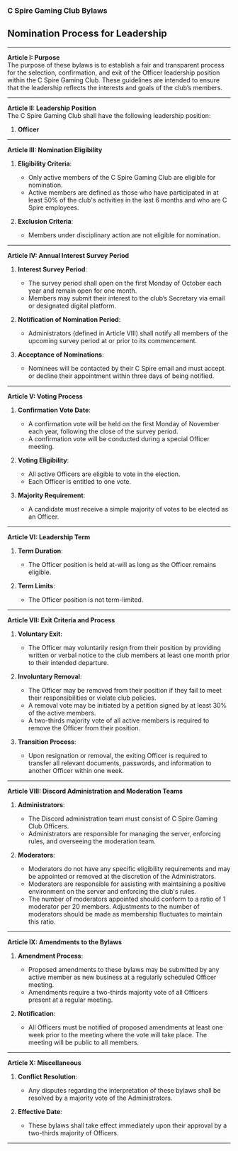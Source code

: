 ### C Spire Gaming Club Bylaws 

## Nomination Process for Leadership

---

**Article I: Purpose**  
The purpose of these bylaws is to establish a fair and transparent process for the selection, confirmation, and exit of the Officer leadership position within the C Spire Gaming Club. 
These guidelines are intended to ensure that the leadership reflects the interests and goals of the club’s members.

---

**Article II: Leadership Position**  
The C Spire Gaming Club shall have the following leadership position:
1. **Officer**

---

**Article III: Nomination Eligibility**

1. **Eligibility Criteria**:
   - Only active members of the C Spire Gaming Club are eligible for nomination.
   - Active members are defined as those who have participated in at least 50% of the club's activities in the last 6 months and who are C Spire employees.

2. **Exclusion Criteria**:
   - Members under disciplinary action are not eligible for nomination.

---

**Article IV: Annual Interest Survey Period**

1. **Interest Survey Period**:
   - The survey period shall open on the first Monday of October each year and remain open for one month.
   - Members may submit their interest to the club’s Secretary via email or designated digital platform.

2. **Notification of Nomination Period**:
   - Administrators (defined in Article VIII) shall notify all members of the upcoming survey period at or prior to its commencement.

3. **Acceptance of Nominations**:
   - Nominees will be contacted by their C Spire email and must accept or decline their appointment within three days of being notified.

---

**Article V: Voting Process**

1. **Confirmation Vote Date**:
   - A confirmation vote will be held on the first Monday of November each year, following the close of the survey period.
   - A confirmation vote will be conducted during a special Officer meeting.

2. **Voting Eligibility**:
   - All active Officers are eligible to vote in the election.
   - Each Officer is entitled to one vote.

3. **Majority Requirement**:
   - A candidate must receive a simple majority of votes to be elected as an Officer.

---

**Article VI: Leadership Term**

1. **Term Duration**:
   - The Officer position is held at-will as long as the Officer remains eligible.

2. **Term Limits**:
   - The Officer position is not term-limited.

---

**Article VII: Exit Criteria and Process**

1. **Voluntary Exit**:
   - The Officer may voluntarily resign from their position by providing written or verbal notice to the club members at least one month prior to their intended departure.

2. **Involuntary Removal**:
   - The Officer may be removed from their position if they fail to meet their responsibilities or violate club policies.
   - A removal vote may be initiated by a petition signed by at least 30% of the active members.
   - A two-thirds majority vote of all active members is required to remove the Officer from their position.

3. **Transition Process**:
   - Upon resignation or removal, the exiting Officer is required to transfer all relevant documents, passwords, and information to another Officer within one week.

---

**Article VIII: Discord Administration and Moderation Teams**

1. **Administrators**:
   - The Discord administration team must consist of C Spire Gaming Club Officers.
   - Administrators are responsible for managing the server, enforcing rules, and overseeing the moderation team.

2. **Moderators**:
   - Moderators do not have any specific eligibility requirements and may be appointed or removed at the discretion of the Administrators.
   - Moderators are responsible for assisting with maintaining a positive environment on the server and enforcing the club's rules.
   - The number of moderators appointed should conform to a ratio of 1 moderator per 20 members. Adjustments to the number of moderators should be made as membership fluctuates to maintain this ratio.
---

**Article IX: Amendments to the Bylaws**

1. **Amendment Process**:
   - Proposed amendments to these bylaws may be submitted by any active member as new business at a regularly scheduled Officer meeting.
   - Amendments require a two-thirds majority vote of all Officers present at a regular meeting.

2. **Notification**:
   - All Officers must be notified of proposed amendments at least one week prior to the meeting where the vote will take place. The meeting will be public to all members.

---

**Article X: Miscellaneous**

1. **Conflict Resolution**:
   - Any disputes regarding the interpretation of these bylaws shall be resolved by a majority vote of the Administrators.

2. **Effective Date**:
   - These bylaws shall take effect immediately upon their approval by a two-thirds majority of Officers.

---
